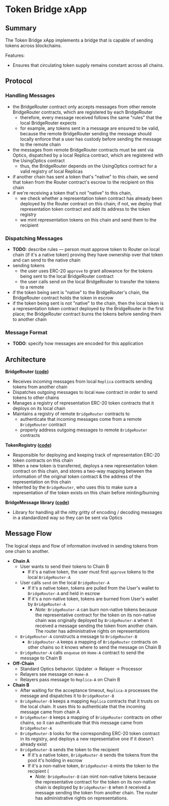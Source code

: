 # Token Bridge xApp 

## Summary

The Token Bridge xApp implements a bridge that is capable of sending tokens across blockchains.

Features:

- Ensures that circulating token supply remains constant across all chains.

## Protocol

### Handling Messages

- the BridgeRouter contract only accepts messages from other remote BridgeRouter contracts, which are registered by each BridgeRouter
  - therefore, every message received follows the same "rules" that the local BridgeRouter expects
  - for example, any tokens sent in a message are ensured to be valid, because the remote BridgeRouter sending the message should locally enforce that a user has custody before sending the message to the remote chain
- the messages from remote BridgeRouter contracts must be sent via Optics, dispatched by a local Replica contract, which are registered with the UsingOptics contract
  - thus, the BridgeRouter depends on the UsingOptics contract for a valid registry of local Replicas
- if another chain has sent a token that's "native" to this chain, we send that token from the Router contract's escrow to the recipient on this chain
- if we're receiving a token that's not "native" to this chain,
  - we check whether a representation token contract has already been deployed by the Router contract on this chain; if not, we deploy that representation token contract and add its address to the token registry
  - we mint representation tokens on this chain and send them to the recipient

### Dispatching Messages

- **TODO**: describe rules — person must approve token to Router on local chain (if it's a native token) proving they have ownership over that token and can send to the native chain
- sending tokens
  - the user uses ERC-20 `approve` to grant allowance for the tokens being sent to the local BridgeRouter contract
  - the user calls send on the local BridgeRouter to transfer the tokens to a remote
- if the token being sent is "native" to the BridgeRouter's chain, the BridgeRouter contract holds the token in escrow
- if the token being sent is not "native" to the chain, then the local token is a representation token contract deployed by the BridgeRouter in the first place; the BridgeRouter contract burns the tokens before sending them to another chain

### Message Format

- **TODO**: specify how messages are encoded for this application

## Architecture

**BridgeRouter ([code](https://github.com/celo-org/optics-monorepo/blob/main/solidity/optics-xapps/contracts/bridge/BridgeRouter.sol))**

- Receives incoming messages from local `Replica` contracts sending tokens from another chain
- Dispatches outgoing messages to local `Home` contract in order to send tokens to other chains
- Manages a registry of representation ERC-20 token contracts that it deploys on its local chain
- Maintains a registry of remote `BridgeRouter` contracts to
  - authenticate that incoming messages come from a remote `BridgeRouter` contract
  - properly address outgoing messages to remote `BridgeRouter` contracts

**TokenRegistry ([code](https://github.com/celo-org/optics-monorepo/blob/main/solidity/optics-xapps/contracts/bridge/TokenRegistry.sol))**

- Responsible for deploying and keeping track of representation ERC-20 token contracts on this chain
- When a new token is transferred, deploys a new representation token contract on this chain, and stores a two-way mapping between the information of the original token contract & the address of the representation on this chain
- Inherited by the `BridgeRouter`, who uses this to make sure a representation of the token exists on this chain before minting/burning

**BridgeMessage library ([code](https://github.com/celo-org/optics-monorepo/blob/main/solidity/optics-xapps/contracts/bridge/BridgeMessage.sol))**

- Library for handling all the nitty gritty of encoding / decoding messages in a standardized way so they can be sent via Optics

## Message Flow

The logical steps and flow of information involved in sending tokens from one chain to another.

- **Chain A**
  - User wants to send their tokens to Chain B
    - If it's a native token, the user must first `approve` tokens to the local `BridgeRouter-A`
  - User calls `send` on the local `BridgeRouter-A`
    - If it's a native token, tokens are pulled from the User's wallet to `BridgeRouter-A` and held in escrow
    - If it's a non-native token, tokens are burned from User's wallet by `BridgeRouter-A`
      - *Note:* `BridgeRouter-A` can burn non-native tokens because the representative contract for the token on its non-native chain was originally deployed by `BridgeRouter-A` when it received a message sending the token from another chain. The router has administrative rights on representations
  - `BridgeRouter-A` constructs a message to `BridgeRouter-B`
    - `BridgeRouter-A` keeps a mapping of `BridgeRouter` contracts on other chains so it knows where to send the message on Chain B
  - `BridgeRouter-A` calls `enqueue` on `Home-A` contract to send the message to Chain B
- **Off-Chain**
  - Standard Optics behavior. Updater → Relayer → Processor
  - Relayers see message on `Home-A`
  - Relayers pass message to `Replica-A` on Chain B
- **Chain B**
  - After waiting for the acceptance timeout, `Replica-A` processes the message and dispatches it to `BridgeRouter-B`
  - `BridgeRouter-B` keeps a mapping `Replica` contracts that it trusts on the local chain. It uses this to authenticate that the incoming message came from chain A
  - `BridgeRouter-B` keeps a mapping of `BridgeRouter` contracts on other chains, so it can authenticate that this message came from `BridgeRouter-A`
  - `BridgeRouter-B` looks for the corresponding ERC-20 token contract in its registry, and deploys a new representative one if it doesn't already exist
  - `BridgeRouter-B` sends the token to the recipient
    - If it's a native token, `BridgeRouter-B` sends the tokens from the pool it's holding in escrow
    - If it's a non-native token, `BridgeRouter-B` mints the token to the recipient (
      - *Note:* `BridgeRouter-B` can mint non-native tokens because the representative contract for the token on its non-native chain is deployed by `BridgeRouter-B` when it received a message sending the token from another chain. The router has administrative rights on representations.
